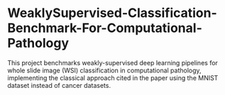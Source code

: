 # WeaklySupervised-Classification-Benchmark-For-Computational-Pathology
This project benchmarks weakly-supervised deep learning pipelines for whole slide image (WSI) classification in computational pathology, implementing the classical approach cited in the paper using the MNIST dataset instead of cancer datasets.
